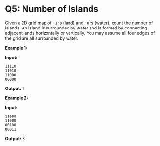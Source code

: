 # Q5: Number of Islands

Given a 2D grid map of `'1'`s (land) and `'0'`s (water), count the number of islands. An island is surrounded by water and is formed by connecting adjacent lands horizontally or vertically. You may assume all four edges of the grid are all surrounded by water.

**Example 1:**

**Input:**
```
11110
11010
11000
00000
```
**Output:** 1

**Example 2:**

**Input:**
```
11000
11000
00100
00011
```
**Output:** 3
